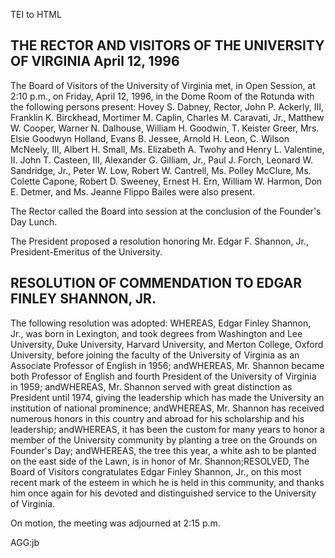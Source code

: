  TEI to HTML

THE RECTOR AND VISITORS OF THE UNIVERSITY OF VIRGINIA April 12, 1996
--------------------------------------------------------------------

The Board of Visitors of the University of Virginia met, in Open Session, at 2:10 p.m., on Friday, April 12, 1996, in the Dome Room of the Rotunda with the following persons present: Hovey S. Dabney, Rector, John P. Ackerly, III, Franklin K. Birckhead, Mortimer M. Caplin, Charles M. Caravati, Jr., Matthew W. Cooper, Warner N. Dalhouse, William H. Goodwin, T. Keister Greer, Mrs. Elsie Goodwyn Holland, Evans B. Jessee, Arnold H. Leon, C. Wilson McNeely, III, Albert H. Small, Ms. Elizabeth A. Twohy and Henry L. Valentine, II. John T. Casteen, III, Alexander G. Gilliam, Jr., Paul J. Forch, Leonard W. Sandridge, Jr., Peter W. Low, Robert W. Cantrell, Ms. Polley McClure, Ms. Colette Capone, Robert D. Sweeney, Ernest H. Ern, William W. Harmon, Don E. Detmer, and Ms. Jeanne Flippo Bailes were also present.

The Rector called the Board into session at the conclusion of the Founder's Day Lunch.

The President proposed a resolution honoring Mr. Edgar F. Shannon, Jr., President-Emeritus of the University.

RESOLUTION OF COMMENDATION TO EDGAR FINLEY SHANNON, JR.
-------------------------------------------------------

The following resolution was adopted: WHEREAS, Edgar Finley Shannon, Jr., was born in Lexington, and took degrees from Washington and Lee University, Duke University, Harvard University, and Merton College, Oxford University, before joining the faculty of the University of Virginia as an Associate Professor of English in 1956; andWHEREAS, Mr. Shannon became both Professor of English and fourth President of the University of Virginia in 1959; andWHEREAS, Mr. Shannon served with great distinction as President until 1974, giving the leadership which has made the University an institution of national prominence; andWHEREAS, Mr. Shannon has received numerous honors in this country and abroad for his scholarship and his leadership; andWHEREAS, it has been the custom for many years to honor a member of the University community by planting a tree on the Grounds on Founder's Day; andWHEREAS, the tree this year, a white ash to be planted on the east side of the Lawn, is in honor of Mr. Shannon;RESOLVED, The Board of Visitors congratulates Edgar Finley Shannon, Jr., on this most recent mark of the esteem in which he is held in this community, and thanks him once again for his devoted and distinguished service to the University of Virginia.

On motion, the meeting was adjourned at 2:15 p.m.

AGG:jb